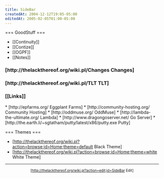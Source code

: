 ```yaml
---
title: SideBar
createdAt: 2004-12-12T19:05-05:00
editedAt: 2005-02-05T01:00-05:00
---
```


=== GoodStuff ===
* [[Continuity]]
* [[Contize]]
* [[OGPF]]
* [[Notes]]


<h3>[http://thelackthereof.org/wiki.pl/Changes Changes]</h3>

<SimpleChanges>

<h3>[http://thelackthereof.org/wiki.pl/TLT TLT]</h3>
<Calendar>

<h3>[[Links]]</h3>
* [http://epfarms.org/ Eggplant Farms]
* [http://community-hosting.org/ Community Hosting]
* [http://oddmuse.org/ OddMuse]
* [http://lambda-the-ultimate.org/ Lambda]
* [http://www.dragongoserver.net/ Go Server]
* [http://the.earth.li/~sgtatham/putty/latest/x86/putty.exe Putty]

=== Themes ===
* [http://thelackthereof.org/wiki.pl?action=browse;id=Home;theme=default Black Theme]
* [http://thelackthereof.org/wiki.pl?action=browse;id=Home;theme=white White Theme]

----
<small><center>[http://thelackthereof.org/wiki.pl?action=edit;id=SideBar Edit]</center></small>


